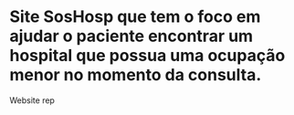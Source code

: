 # Site SosHosp que tem o foco em ajudar o paciente encontrar um hospital que possua uma ocupação menor no momento da consulta.
Website rep
